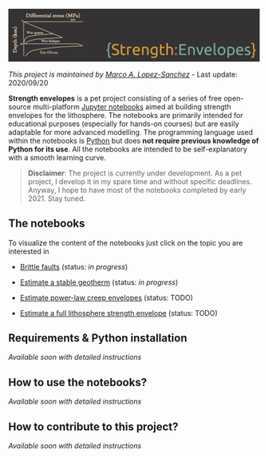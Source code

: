 ![header](https://github.com/marcoalopez/strength_envelopes/blob/master/figures/StrengthEnvelopes_header.png?raw=true)

_This project is maintained by [Marco A. Lopez-Sanchez](https://marcoalopez.github.io/)_ - Last update: 2020/09/20

**Strength envelopes** is a pet project consisting of a series of free open-source multi-platform [Jupyter notebooks](https://jupyter.org/) aimed at building strength envelopes for the lithosphere. The notebooks are primarily intended for educational purposes (especially for hands-on courses) but are easily adaptable for more advanced modelling. The programming language used within the notebooks is [Python](https://www.python.org/) but does **not require previous knowledge of Python for its use**. All the notebooks are intended to be self-explanatory with a smooth learning curve.

> **Disclaimer**: The project is currently under development. As a pet project, I develop it in my spare time and without specific deadlines.  Anyway, I hope to have most of the notebooks completed by early 2021. Stay tuned.

## The notebooks
To visualize the content of the notebooks just click on the topic you are interested in
- [Brittle faults](https://nbviewer.jupyter.org/github/marcoalopez/strength_envelopes/blob/master/notebooks/brittle_faults.ipynb?flush_cache=true) (status: _in progress_)

- [Estimate a stable geotherm](https://nbviewer.jupyter.org/github/marcoalopez/strength_envelopes/blob/master/notebooks/stable_geotherm.ipynb?flush_cache=true) (status: _in progress_)

- [Estimate power-law creep envelopes](https://nbviewer.jupyter.org/github/marcoalopez/strength_envelopes/blob/master/notebooks/creep_flow_laws.ipynb?flush_cache=true) (status: TODO)

- [Estimate a full lithosphere strength envelope](https://nbviewer.jupyter.org/github/marcoalopez/strength_envelopes/blob/master/notebooks/Full_strength_envelope.ipynb?flush_cache=true) (status: TODO)

## Requirements & Python installation

_Available soon with detailed instructions_

## How to use the notebooks?

_Available soon with detailed instructions_

## How to contribute to this project?

_Available soon with detailed instructions_

